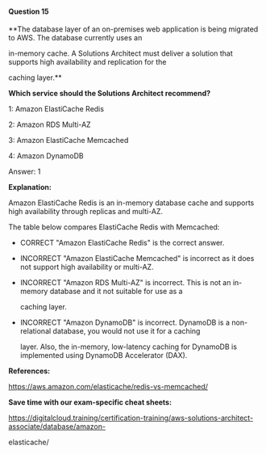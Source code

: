 #### Question  15


**The database layer of an on-premises web application is being migrated to AWS. The database currently uses an

in-memory cache. A Solutions Architect must deliver a solution that supports high availability and replication for the

caching layer.**


**Which service should the Solutions Architect recommend?**


1: Amazon ElastiCache Redis


2: Amazon RDS Multi-AZ


3: Amazon ElastiCache Memcached


4: Amazon DynamoDB


Answer: 1


**Explanation:**


Amazon ElastiCache Redis is an in-memory database cache and supports high availability through replicas and multi-AZ.

The table below compares ElastiCache Redis with Memcached:


- CORRECT "Amazon ElastiCache Redis" is the correct answer.


- INCORRECT "Amazon ElastiCache Memcached" is incorrect as it does not support high availability or multi-AZ.


- INCORRECT "Amazon RDS Multi-AZ" is incorrect. This is not an in-memory database and it not suitable for use as a

  caching layer.


- INCORRECT "Amazon DynamoDB" is incorrect. DynamoDB is a non-relational database, you would not use it for a caching

  layer. Also, the in-memory, low-latency caching for DynamoDB is implemented using DynamoDB Accelerator (DAX).


**References:**


https://aws.amazon.com/elasticache/redis-vs-memcached/


**Save time with our exam-specific cheat sheets:**


https://digitalcloud.training/certification-training/aws-solutions-architect-associate/database/amazon-

elasticache/


